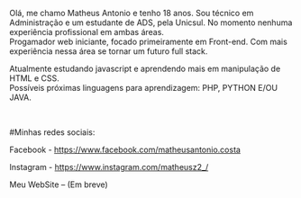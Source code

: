 Olá, me chamo Matheus Antonio e tenho 18 anos. Sou técnico em Administração e um estudante de ADS, pela Unicsul. No momento nenhuma experiência profissional em ambas áreas. <br>
Progamador web iniciante, focado primeiramente em Front-end. Com mais experiência nessa área se tornar um futuro full stack.

Atualmente estudando javascript e aprendendo mais em manipulação de HTML e CSS. <br>
Possíveis próximas linguagens para aprendizagem: PHP, PYTHON E/OU JAVA.

<br>

#Minhas redes sociais:

Facebook - https://www.facebook.com/matheusantonio.costa

Instagram - https://www.instagram.com/matheusz2_/

Meu WebSite – (Em breve)
